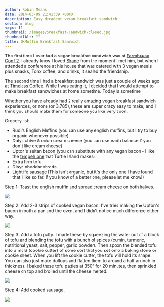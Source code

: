 ```yaml
---
author: Robin Means
date: 2014-03-09 21:41:39 +0000
description: Easy decadent vegan breakfast sandwich
section: blog
tags: []
thumbnail: /images/breakfast-sandwich-closed.jpg
thumbnailAlt: ""
title: QkMuffin Breakfast Sandwich
---
```


The first time I ever had a vegan breakfast sandwich was at [Farmhouse Conf 2](http://farmhouse.la/conf/2). I already knew I loved [Shane](https://twitter.com/veganstraightedge) from the moment I met him, but when I attended a conference at his house that was catered with 3 vegan meals plus snacks, Tonx coffee, and drinks, it sealed the friendship.

The second time I had a breakfast sandwich was just a couple of weeks ago at [Timeless Coffee](https://twitter.com/Timelesscoffee). While I was eating it, I decided that I would attempt to make breakfast sandwiches at home sometime. Today is sometime.

Whether you have already had 2 really amazing vegan breakfast sandwich experiences, or none (or 3,785), these are super crazy easy to make, and I think you should make them for someone you like very soon.

Grocery list:

- Rudi's English Muffins (you can use any english muffins, but I try to buy organic whenever possible)
- Daiya chive & onion cream cheese (you can use earth balance if you don't like cream cheese)
- Upton's seitan bacon (you can substitute with any vegan bacon - I like the [tempeh one](http://www.tofurky.com/tempehproducts/marinated_strips.html) that Turtle Island makes)
- Extra firm tofu
- Diaya cheddar shreds
- Lightlife sausage (This isn't organic, but it's the only one I have found that I like so far. If you know of a better one, please let me know!)

Step 1: Toast the english muffin and spread cream cheese on both halves.

![](/images/breakfast-sandwich-step1.jpg)

Step 2: Add 2-3 strips of cooked vegan bacon. I've tried making the Upton's bacon in both a pan and the oven, and I didn't notice much difference either way.

![](/images/breakfast-sandwich-step2.jpg)

Step 3: Add a tofu patty.&nbsp;I made these by squeezing the water out of a block of tofu and blending the tofu with a bunch of spices (cumin, turmeric, nutritional yeast, salt, pepper, garlic powder). Then spoon the blended tofu into a mold (cookie cutter) of some sort that you set onto a baking stone or cookie sheet. When you lift the cookie cutter, the tofu will hold its shape. You can also just make dollops and flatten them to around a half an inch in thickness. I baked these tofu patties at 350º for 20 minutes, then sprinkled cheese on top and broiled until the cheese melted.

![](/images/breakfast-sandwich-step3.jpg)

Step 4: Add cooked sausage.

![](/images/breakfast-sandwich-step4.jpg)

